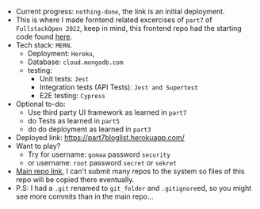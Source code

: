 - Current progress: `nothing-done`, the link is an initial deployment.
- This is where I made forntend related excercises of `part7` of `FullstackOpen 2022`, keep in mind, this frontend repo had the starting code found [here](https://github.com/fullstack-hy2020/bloglist-frontend).
- Tech stack: `MERN`.
  - Deployment: `Heroku`,
  - Database: `cloud.mongodb.com`
  - testing:
    - Unit tests: `Jest`
    - Integration tests (API Tests): `Jest and Supertest`
    - E2E testing: `Cypress`
- Optional to-do:
  - Use third party UI framework as learned in `part7`
  - do Tests as learned in `part5`
  - do do deployment as learned in `part3`
- Deployed link: https://part7bloglist.herokuapp.com/
- Want to play?
  - Try for username: `gomaa` password `security`
  - or username: `root` password `secret` or `sekret`
- [Main repo link](https://github.com/OoMiDOoO/FullstackOpen), I can't submit many repos to the system so files of this repo will be copied there eventually.
- P.S: I had a `.git` renamed to `git_folder` and `.gitignore`ed, so you might see more commits than in the main repo...
